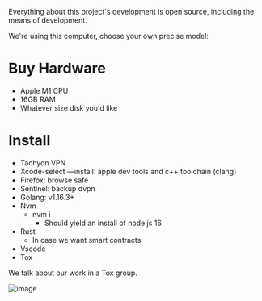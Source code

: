 Everything about this project's development is open source, including the means of development.

We're using this computer, choose your own precise model:

# Buy Hardware


* Apple M1 CPU
* 16GB RAM
* Whatever size disk you'd like


# Install


* Tachyon VPN
* Xcode-select —install: apple dev tools and c++ toolchain (clang)
* Firefox: browse safe
* Sentinel: backup dvpn
* Golang: v1.16.3+
* Nvm
    * nvm i
        * Should yield an install of node.js 16
* Rust
    * In case we want smart contracts
* Vscode
* Tox 


We talk about our work in a Tox group.



![image](https://user-images.githubusercontent.com/83644391/116994251-aa156200-ad02-11eb-9408-c89adb04145e.png)


